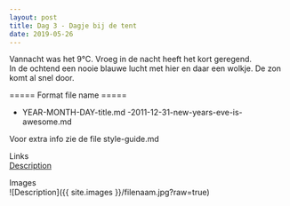 ```yaml
---
layout: post
title: Dag 3 - Dagje bij de tent
date: 2019-05-26
---
```

Vannacht was het 9°C. Vroeg in de nacht heeft het kort geregend.  
In de ochtend een nooie blauwe lucht met hier en daar een wolkje. De zon komt al snel door.

===== Format file name =====
- YEAR-MONTH-DAY-title.md
-2011-12-31-new-years-eve-is-awesome.md

Voor extra info zie de file style-guide.md

Links  
[Description](http://example.com)

Images  
![Description]({{ site.images }}/filenaam.jpg?raw=true)
